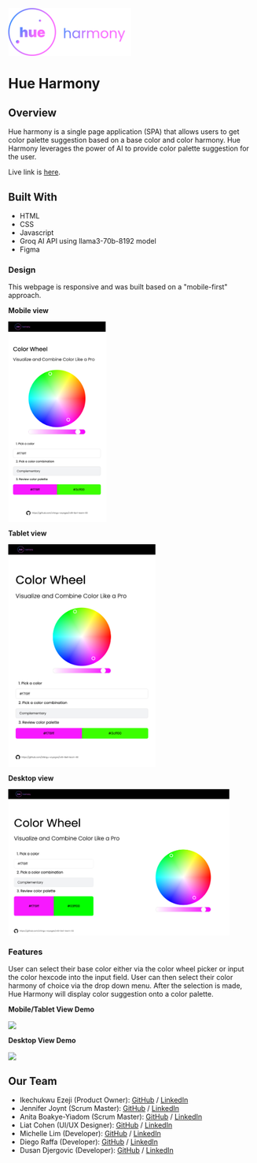 <img src="img/logo_ gradient.svg" align="center" width="250">

# Hue Harmony

## Overview

Hue harmony is a single page application (SPA) that allows users to get color palette suggestion based on a base color and color harmony. Hue Harmony leverages the power of AI to provide color palette suggestion for the user.

Live link is [here](https://chingu-voyages.github.io/v49-tier1-team-03/).

## Built With

- HTML
- CSS
- Javascript
- Groq AI API using llama3-70b-8192 model
- Figma

### Design

This webpage is responsive and was built based on a "mobile-first" approach.

**Mobile view**

<img src="img/phone-view.png" align="center" width="200">

**Tablet view**

<img src="img/tablet-view.png" align="center" width="300">

**Desktop view**

<img src="img/desktop-view.png" align="center" width="450">

### Features

User can select their base color either via the color wheel picker or input the color hexcode into the input field. User can then select their color harmony of choice via the drop down menu. After the selection is made, Hue Harmony will display color suggestion onto a color palette.

**Mobile/Tablet View Demo**

<img src="img/tablet-mobile-view.gif" align="center" width="300"><br>

**Desktop View Demo**

<img src="img/desktop-view.gif" align="center" width="450">

## Our Team

- Ikechukwu Ezeji (Product Owner): [GitHub](https://github.com/Ikeze) / [LinkedIn](https://linkedin.com/in/ikechukwuezeji/)
- Jennifer Joynt (Scrum Master): [GitHub](https://github.com/jenj1976) / [LinkedIn](https://www.linkedin.com/in/jennifer-joynt-06a8581a)
- Anita Boakye-Yiadom (Scrum Master): [GitHub](https://github.com/AnitaBoakye) / [LinkedIn](https://linkedin.com/in/anitaboakyeyiadom/)
- Liat Cohen (UI/UX Designer): [GitHub](https://github.com/LiatPoschCohen) / [LinkedIn](https://linkedin.com/in/liatposchcohen)
- Michelle Lim (Developer): [GitHub](https://github.com/flora8heart) / [LinkedIn](https://linkedin.com/in/michelleknlim)
- Diego Raffa (Developer): [GitHub](https://github.com/Diegoireland1975) / [LinkedIn](https://www.linkedin.com/in/diego-raffa/)
- Dusan Djergovic (Developer): [GitHub](https://github.com/dusandjergovic) / [LinkedIn](https://www.linkedin.com/in/du%C5%A1an-%C4%91ergovi%C4%87-aaa2a4259/)
